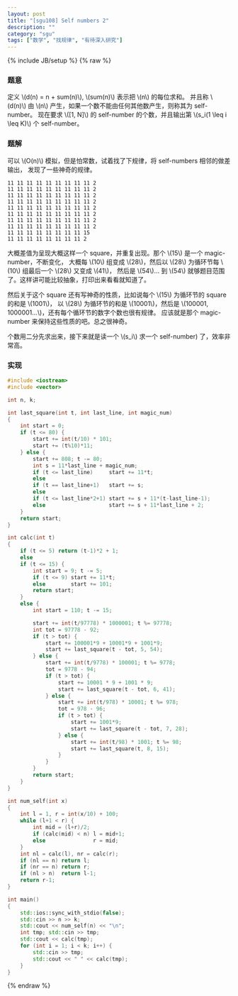 ```yaml
---
layout: post
title: "[sgu108] Self numbers 2"
description: ""
category: "sgu"
tags: ["数学", "找规律", "有待深入研究"]
---
```

{% include JB/setup %}
{% raw %}

### 题意
定义 \\(d(n) = n + sum(n)\\), \\(sum(n)\\) 表示把 \\(n\\) 的每位求和。
并且称 \\(d(n)\\) 由 \\(n\\) 产生，如果一个数不能由任何其他数产生，则称其为 self-number。
现在要求 \\([1, N]\\) 的 self-number 的个数，并且输出第 \\(s\_i(1 \\leq i \\leq K)\\) 个 self-number。

### 题解
可以 \\(O(n)\\) 模拟，但是怕常数，试着找了下规律，将 self-numbers 相邻的做差输出，
发现了一些神奇的规律。

```
11 11 11 11 11 11 11 11 11 2
11 11 11 11 11 11 11 11 11 2
11 11 11 11 11 11 11 11 11 2
11 11 11 11 11 11 11 11 11 2
11 11 11 11 11 11 11 11 11 2
11 11 11 11 11 11 11 11 11 2
11 11 11 11 11 11 11 11 11 2
11 11 11 11 11 11 11 11 11 2
11 11 11 11 11 11 11 11 15
11 11 11 11 11 11 11 11 2
```

大概差值为呈现大概这样一个 square，并重复出现。那个 \\(15\\) 是一个 magic-number，不断变化，
大概每 \\(10\\) 组变成 \\(28\\)，然后以 \\(28\\) 为循环节每 \\(10\\) 组最后一个 \\(28\\) 又变成 \\(41\\)，
然后是 \\(54\\)... 到 \\(54\\) 就够题目范围了。这样讲可能比较抽象，打印出来看看就知道了。

然后关于这个 square 还有写神奇的性质，比如说每个 \\(15\\) 为循环节的 square 的和是 \\(1001\\)，
以 \\(28\\) 为循环节的和是 \\(10001\\)，然后是 \\(100001, 1000001...\\)，还有每个循环节的数字个数也很有规律。
应该就是那个 magic-number 来保持这些性质的吧。总之很神奇。

个数用二分先求出来，接下来就是读一个 \\(s\_i\\) 求一个 self-number) 了，效率非常高。

### 实现
```cpp
#include <iostream>
#include <vector>

int n, k;

int last_square(int t, int last_line, int magic_num)
{
	int start = 0;
	if (t <= 80) {
		start += int(t/10) * 101;
		start += (t%10)*11;
	} else {
		start += 808; t -= 80;
		int s = 11*last_line + magic_num;
		if (t <= last_line)     start += 11*t;
		else
		if (t == last_line+1)   start += s;
		else
		if (t <= last_line*2+1) start += s + 11*(t-last_line-1);
		else                    start += s + 11*last_line + 2;
	}
	return start;
}

int calc(int t)
{
	if (t <= 5) return (t-1)*2 + 1;
	else
	if (t <= 15) {
		int start = 9; t -= 5;
		if (t <= 9) start += 11*t;
		else        start += 101;
		return start;
	}
	else {
		int start = 110; t -= 15;

		start += int(t/97778) * 1000001; t %= 97778;
		int tot = 97778 - 92;
		if (t > tot) {
			start += 100001*9 + 10001*9 + 1001*9;
			start += last_square(t - tot, 5, 54);
		} else {
			start += int(t/9778) * 100001; t %= 9778;
			tot = 9778 - 94;
			if (t > tot) {
				start += 10001 * 9 + 1001 * 9;
				start += last_square(t - tot, 6, 41);
			} else {
				start += int(t/978) * 10001; t %= 978;
				tot = 978 - 96;
				if (t > tot) {
					start += 1001*9;
					start += last_square(t - tot, 7, 28);
				} else {
					start += int(t/98) * 1001; t %= 98;
					start += last_square(t, 8, 15);
				}
			}
		}
		return start;
	}
}

int num_self(int x)
{
	int l = 1, r = int(x/10) + 100;
	while (l+1 < r) {
		int mid = (l+r)/2;
		if (calc(mid) < n) l = mid+1;
		else               r = mid;
	}
	int nl = calc(l), nr = calc(r);
	if (nl == n) return l;
	if (nr == n) return r;
	if (nl > n)  return l-1;
	return r-1;
}

int main()
{
	std::ios::sync_with_stdio(false);
	std::cin >> n >> k;
	std::cout << num_self(n) << "\n";
	int tmp; std::cin >> tmp;
	std::cout << calc(tmp);
	for (int i = 1; i < k; i++) {
		std::cin >> tmp;
		std::cout << " " << calc(tmp);
	}
}

```

{% endraw %}

